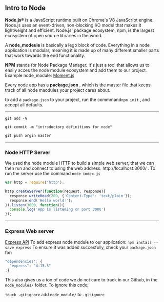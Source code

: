 ## Intro to Node


__Node.js®__ is a JavaScript runtime built on Chrome's V8 JavaScript engine. Node.js uses an event-driven, non-blocking I/O model that makes it lightweight and efficient. Node.js' package ecosystem, npm, is the largest ecosystem of open source libraries in the world.

A __node_modeule__ is basically a lego block of code. Everything in a node application is modular, meaning it is made up of many different smaller parts that work towards the end functionality.

__NPM__ stands for Node Package Manager. It's just a tool that allows us to easily acces the node module ecosystem and add them to our project.
Example node_module: [Moment.js](https://momentjs.com/)

Every node app has a __package.json__ , which is the master file that  keeps track of all node maodules your project cares about.

to add a `package.json` to your project, run the commmand`npm init` , and accept all defaults.

----

`git add -A`

`git commit -m "introductory definitions for node"`

`git push orgin master`


----
### Node HTTP Server

We used the node module HTTP to build a simple web server, that we can then run and connect to using the web address: http://localhost:3000/ .
To run the server use the command `node index.js`

```js
var http = require('http');

http.createServer(function(request, response){
  response.writeHead(200, {'Content-Type': 'text/plain'});
  response.end('Hello world!');
}).listen(3000, function(){
  console.log('App is listening on port 3000')
});
```

----
### Express Web server
[Express API](http://expressjs.com/)
To add express node module to our application:
`npm install --save express`
To ensure it was added succesfully, check your `package.json` for:
```js
"dependencies": {
  "express": "4.15.3"
:}
```

This also gives us a ton of code we do not care to track in our Github, in the `node_modules/` folder. To ignore this code;

`touch .gitignore`
add `node_module/` to `.gitignore`
